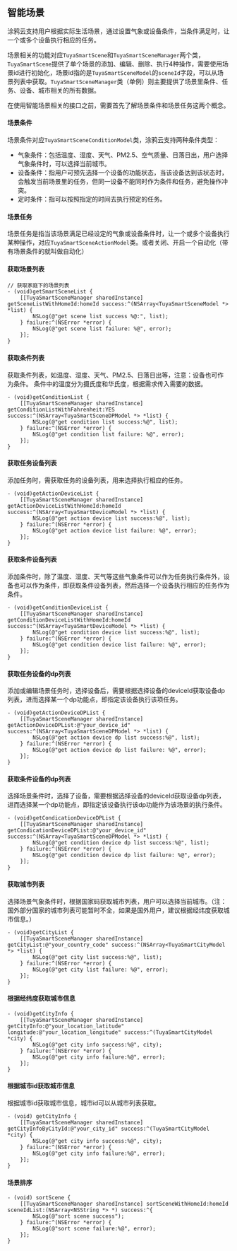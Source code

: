## 智能场景

涂鸦云支持用户根据实际生活场景，通过设置气象或设备条件，当条件满足时，让一个或多个设备执行相应的任务。

场景相关的功能对应`TuyaSmartScene`和`TuyaSmartSceneManager`两个类，`TuyaSmartScene`提供了单个场景的添加、编辑、删除、执行4种操作，需要使用场景id进行初始化，场景id指的是`TuyaSmartSceneModel`的`sceneId`字段，可以从场景列表中获取。`TuyaSmartSceneManager`类（单例）则主要提供了场景里条件、任务、设备、城市相关的所有数据。

在使用智能场景相关的接口之前，需要首先了解场景条件和场景任务这两个概念。

#### 场景条件

场景条件对应`TuyaSmartSceneConditionModel`类，涂鸦云支持两种条件类型：

- 气象条件：包括温度、湿度、天气、PM2.5、空气质量、日落日出，用户选择气象条件时，可以选择当前城市。
- 设备条件：指用户可预先选择一个设备的功能状态，当该设备达到该状态时，会触发当前场景里的任务，但同一设备不能同时作为条件和任务，避免操作冲突。
- 定时条件：指可以按照指定的时间去执行预定的任务。

#### 场景任务

场景任务是指当该场景满足已经设定的气象或设备条件时，让一个或多个设备执行某种操作，对应`TuyaSmartSceneActionModel`类。或者关闭、开启一个自动化（带有场景条件的就叫做自动化）

#### 获取场景列表

```objc
// 获取家庭下的场景列表
- (void)getSmartSceneList {
    [[TuyaSmartSceneManager sharedInstance] getSceneListWithHomeId:homeId success:^(NSArray<TuyaSmartSceneModel *> *list) {
        NSLog(@"get scene list success %@:", list);
    } failure:^(NSError *error) {
        NSLog(@"get scene list failure: %@", error);
    }];
}
```

#### 获取条件列表

获取条件列表，如温度、湿度、天气、PM2.5、日落日出等，注意：设备也可作为条件。
条件中的温度分为摄氏度和华氏度，根据需求传入需要的数据。

```objc
- (void)getConditionList {
    [[TuyaSmartSceneManager sharedInstance] getConditionListWithFahrenheit:YES success:^(NSArray<TuyaSmartSceneDPModel *> *list) {
        NSLog(@"get condition list success:%@", list);
    } failure:^(NSError *error) {
        NSLog(@"get condition list failure: %@", error);
    }];
}
```

#### 获取任务设备列表

添加任务时，需获取任务的设备列表，用来选择执行相应的任务。

```objc
- (void)getActionDeviceList {
	[[TuyaSmartSceneManager sharedInstance] getActionDeviceListWithHomeId:homeId success:^(NSArray<TuyaSmartDeviceModel *> *list) {
		NSLog(@"get action device list success:%@", list);
	} failure:^(NSError *error) {
		NSLog(@"get action device list failure: %@", error);
	}];
}
```

#### 获取条件设备列表

添加条件时，除了温度、湿度、天气等这些气象条件可以作为任务执行条件外，设备也可以作为条件，即获取条件设备列表，然后选择一个设备执行相应的任务作为条件。

```objc
- (void)getConditionDeviceList {
	[[TuyaSmartSceneManager sharedInstance] getConditionDeviceListWithHomeId:homeId success:^(NSArray<TuyaSmartDeviceModel *> *list) {
		NSLog(@"get condition device list success:%@", list);
	} failure:^(NSError *error) {
		NSLog(@"get condition device list failure: %@", error);
	}];
}
```

#### 获取任务设备的dp列表

添加或编辑场景任务时，选择设备后，需要根据选择设备的deviceId获取设备dp列表，进而选择某一个dp功能点，即指定该设备执行该项任务。

```objc
- (void)getActionDeviceDPList {
	[[TuyaSmartSceneManager sharedInstance] getActionDeviceDPList:@"your_device_id" success:^(NSArray<TuyaSmartSceneDPModel *> *list) {
		NSLog(@"get action device dp list success:%@", list);
	} failure:^(NSError *error) {
		NSLog(@"get action device dp list failure: %@", error);
	}];
}
```

#### 获取条件设备的dp列表

选择场景条件时，选择了设备，需要根据选择设备的deviceId获取设备dp列表，进而选择某一个dp功能点，即指定该设备执行该dp功能作为该场景的执行条件。

```objc
- (void)getCondicationDeviceDPList {
	[[TuyaSmartSceneManager sharedInstance] getCondicationDeviceDPList:@"your_device_id" success:^(NSArray<TuyaSmartSceneDPModel *> *list) {
		NSLog(@"get condition device dp list success:%@", list);
	} failure:^(NSError *error) {
		NSLog(@"get condition device dp list failure: %@", error);
	}];
}    
```

#### 获取城市列表

选择场景气象条件时，根据国家码获取城市列表，用户可以选择当前城市。（注：国外部分国家的城市列表可能暂时不全，如果是国外用户，建议根据经纬度获取城市信息。）

```objc
- (void)getCityList {
	[[TuyaSmartSceneManager sharedInstance] getCityList:@"your_country_code" success:^(NSArray<TuyaSmartCityModel *> *list) {
		NSLog(@"get city list success:%@", list);
	} failure:^(NSError *error) {
   		NSLog(@"get city list failure: %@", error);    
	}];
}
```

#### 根据经纬度获取城市信息

```objc
- (void)getCityInfo {
	[[TuyaSmartSceneManager sharedInstance] getCityInfo:@"your_location_latitude" longitude:@"your_location_longitude" success:^(TuyaSmartCityModel *city) {
		NSLog(@"get city info success:%@", city);
	} failure:^(NSError *error) {
		NSLog(@"get city info failure:%@", error);       
	}];
}
```

#### 根据城市id获取城市信息

根据城市id获取城市信息，城市id可以从城市列表获取。

```objc
- (void) getCityInfo {
	[[TuyaSmartSceneManager sharedInstance] getCityInfoByCityId:@"your_city_id" success:^(TuyaSmartCityModel *city) {
		NSLog(@"get city info success:%@", city);     
	} failure:^(NSError *error) {
		NSLog(@"get city info failure:%@", error);       
	}];
}
```

#### 场景排序

```objc
- (void) sortScene {
	[[TuyaSmartSceneManager sharedInstance] sortSceneWithHomeId:homeId sceneIdList:(NSArray<NSString *> *) success:^{
        NSLog(@"sort scene success"); 
    } failure:^(NSError *error) {
        NSLog(@"sort scene failure:%@", error);
    }];
}
```